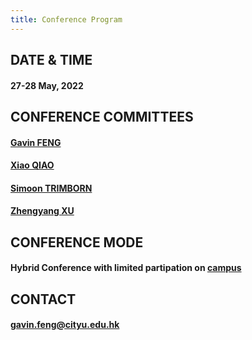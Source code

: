 ```yaml
---
title: Conference Program
---
```

## DATE & TIME

#### 27-28 May, 2022

## CONFERENCE COMMITTEES

#### [Gavin FENG](https://www.gavinfeng702.com/)
#### [Xiao QIAO](https://sites.google.com/site/xiaoqiao10/) 
#### [Simoon TRIMBORN](https://www.simontrimborn.de/)
#### [Zhengyang XU](https://sites.google.com/view/zhengyxu)

## CONFERENCE MODE

#### Hybrid Conference with limited partipation on [campus](https://www.cityu.edu.hk/about/campus/map)

## CONTACT
#### gavin.feng@cityu.edu.hk

